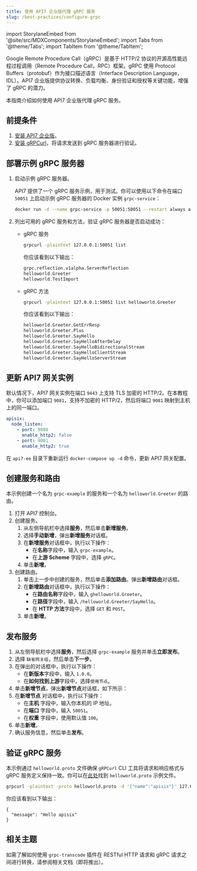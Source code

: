 ```yaml
---
title: 使用 API7 企业版代理 gRPC 服务
slug: /best-practices/configure-grpc
---
```


import StorylaneEmbed from '@site/src/MDXComponents/StorylaneEmbed';
import Tabs from '@theme/Tabs';
import TabItem from '@theme/TabItem';

Google Remote Procedure Call（gRPC）是基于 HTTP/2 协议的开源高性能远程过程调用（Remote Procedure Call，RPC）框架。gRPC 使用 Protocol Buffers（protobuf）作为接口描述语言（Interface Description Language，IDL）。API7 企业版提供协议转换、负载均衡、身份验证和授权等关键功能，增强了 gRPC 的潜力。

本指南介绍如何使用 API7 企业版代理 gRPC 服务。

## 前提条件

1. [安装 API7 企业版](../getting-started/install-api7-ee.md)。
2. [安装 gRPCurl](https://github.com/fullstorydev/grpcurl)，将请求发送到 gRPC 服务器进行验证。

## 部署示例 gRPC 服务器

1. 启动示例 gRPC 服务器。

   API7 提供了一个 gRPC 服务示例，用于测试。你可以使用以下命令在端口 `50051` 上启动示例 gRPC 服务器的 Docker 实例 `grpc-service`：

   ```bash
   docker run -d --name grpc-service -p 50051:50051 --restart always api7/grpc-server-example:1.0.0
   ```

2. 列出可用的 gRPC 服务和方法，验证 gRPC 服务器是否启动成功：

   - gRPC 服务

     ```bash
     grpcurl -plaintext 127.0.0.1:50051 list
     ```

     你应该看到以下输出：

     ```bash
     grpc.reflection.v1alpha.ServerReflection
     helloworld.Greeter
     helloworld.TestImport
     ```

   - gRPC 方法

     ```bash
     grpcurl -plaintext 127.0.0.1:50051 list helloworld.Greeter
     ```

     你应该看到以下输出：

     ```bash
     helloworld.Greeter.GetErrResp
     helloworld.Greeter.Plus
     helloworld.Greeter.SayHello
     helloworld.Greeter.SayHelloAfterDelay
     helloworld.Greeter.SayHelloBidirectionalStream
     helloworld.Greeter.SayHelloClientStream
     helloworld.Greeter.SayHelloServerStream
     ```

## 更新 API7 网关实例

默认情况下，API7 网关实例在端口 `9443` 上支持 TLS 加密的 HTTP/2。在本教程中，你可以添加端口 `9081`，支持不加密的 HTTP/2，然后将端口 `9081` 映射到主机上的同一端口。

```yaml title="config.yaml"
apisix:
  node_listen:
    - port: 9080
      enable_http2: false
    - port: 9081
      enable_http2: true
```

在 `api7-ee` 目录下重新运行 `docker-compose up -d` 命令，更新 API7 网关配置。

## 创建服务和路由

本示例创建一个名为 `grpc-example` 的服务和一个名为 `helloworld.Greeter` 的路由。

1. 打开 API7 控制台。
2. 创建服务。
   1. 从左侧导航栏中选择**服务**，然后单击**新增服务**。
   2. 选择**手动新增**，弹出**新增服务**对话框。
   3. 在**新增服务**对话框中，执行以下操作：
      - 在**名称**字段中，输入 `grpc-example`。
      - 在**上游 Scheme** 字段中，选择 `gRPC`。
   4. 单击**新增**。
3. 创建路由。
   1. 单击上一步中创建的服务，然后单击**添加路由**。弹出**新增路由**对话框。
   2. 在**新增路由**对话框中，执行以下操作：
      - 在**路由名称**字段中，输入 `ghelloworld.Greeter`。
      - 在**路径**字段中，输入 `/helloworld.Greeter/SayHello`。
      - 在 **HTTP 方法**字段中，选择 `GET` 和 `POST`。
   3. 单击**新增**。

## 发布服务

1. 从左侧导航栏中选择**服务**，然后选择 `grpc-example` 服务并单击**立即发布**。
2. 选择 `缺省网关组`，然后单击**下一步**。
3. 在弹出的对话框中，执行以下操作：
   - 在**新版本**字段中，输入 `1.0.0`。
   - 在**如何找到上游**字段中，选择`使用节点`。
4. 单击**新增节点**，弹出**新增节点**对话框，如下所示：
5. 在**新增节点** 对话框中，执行以下操作：
   - 在**主机** 字段中，输入你本机的 IP 地址。
   - 在**端口** 字段中，输入 `50051`。
   - 在**权重** 字段中，使用默认值 `100`。
6. 单击**新增**。
7. 确认服务信息，然后单击**发布**。

## 验证 gRPC 服务

本示例通过 `helloworld.proto` 文件确保 `gRPCurl` CLI 工具将请求和响应格式与 gRPC 服务定义保持一致。你可以在[此处](https://github.com/api7/grpc_server_example/blob/master/proto/helloworld.proto)找到 `helloworld.proto` 示例文件。

```bash
grpcurl -plaintext -proto helloworld.proto -d '{"name":"apisix"}' 127.0.0.1:9081 helloworld.Greeter.SayHello  # Replace 127.0.0.1 to your local host IP address
```

你应该看到以下输出：

```text
{
  "message": "Hello apisix"
}
```

## 相关主题

如需了解如何使用 `grpc-transcode` 插件在 RESTful HTTP 请求和 gRPC 请求之间进行转换，请参阅相关文档（即将推出）。

[//]: <TODO: 准备 gRPC 转换文档并添加 gRPC 转换文档的链接并调整措辞>
